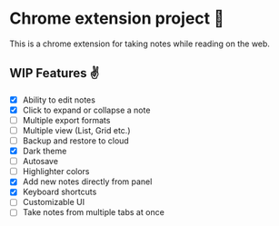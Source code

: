 # Chrome extension project 🧠

This is a chrome extension for taking notes while reading on the web.

## WIP Features ✌

-   [x] Ability to edit notes
-   [x] Click to expand or collapse a note
-   [ ] Multiple export formats
-   [ ] Multiple view (List, Grid etc.)
-   [ ] Backup and restore to cloud
-   [x] Dark theme
-   [ ] Autosave
-   [ ] Highlighter colors
-   [x] Add new notes directly from panel
-   [x] Keyboard shortcuts
-   [ ] Customizable UI
-   [ ] Take notes from multiple tabs at once
